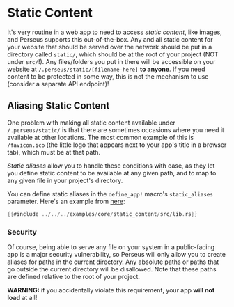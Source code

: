 # Static Content

It's very routine in a web app to need to access _static content_, like images, and Perseus supports this out-of-the-box. Any and all static content for your website that should be served over the network should be put in a directory called `static/`, which should be at the root of your project (NOT under `src/`!). Any files/folders you put in there will be accessible on your website at `/.perseus/static/[filename-here]` **to anyone**. If you need content to be protected in some way, this is not the mechanism to use (consider a separate API endpoint)!

## Aliasing Static Content

One problem with making all static content available under `/.perseus/static/` is that there are sometimes occasions where you need it available at other locations. The most common example of this is `/favicon.ico` (the little logo that appears next to your app's title in a browser tab), which must be at that path.

_Static aliases_ allow you to handle these conditions with ease, as they let you define static content to be available at any given path, and to map to any given file in your project's directory.

You can define static aliases in the `define_app!` macro's `static_aliases` parameter. Here's an example from [here](https://github.com/arctic-hen7/perseus/blob/main/examples/core/static_content/src/lib.rs):

```rust
{{#include ../../../examples/core/static_content/src/lib.rs}}
```

### Security

Of course, being able to serve any file on your system in a public-facing app is a major security vulnerability, so Perseus will only allow you to create aliases for paths in the current directory. Any absolute paths or paths that go outside the current directory will be disallowed. Note that these paths are defined relative to the root of your project.

**WARNING:** if you accidentally violate this requirement, your app **will not load** at all!
